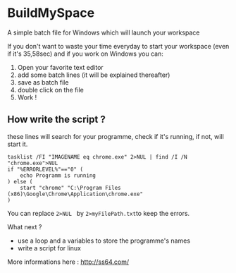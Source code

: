 # BuildMySpace
A simple batch file for Windows which will launch your workspace

If you don't want to waste your time everyday to start your workspace (even if it's 35,58sec) and if you work on Windows you can:

1. Open your favorite text editor
2. add some batch lines (it will be explained thereafter)
3. save as batch file
4. double click on the file
5. Work !


## How write the script ?

these lines will search for your programme, check if it's running, if not, will start it.

``` 
tasklist /FI "IMAGENAME eq chrome.exe" 2>NUL | find /I /N "chrome.exe">NUL
if "%ERRORLEVEL%"=="0" (
	echo Programm is running
) else (
	start "chrome" "C:\Program Files (x86)\Google\Chrome\Application\chrome.exe"
)
```

You can replace ```2>NUL ``` by ```2>myFilePath.txt```to keep the errors.

What next ? 
*  use a loop and a variables to store the programme's names
*  write a script for linux 

More informations here : http://ss64.com/
